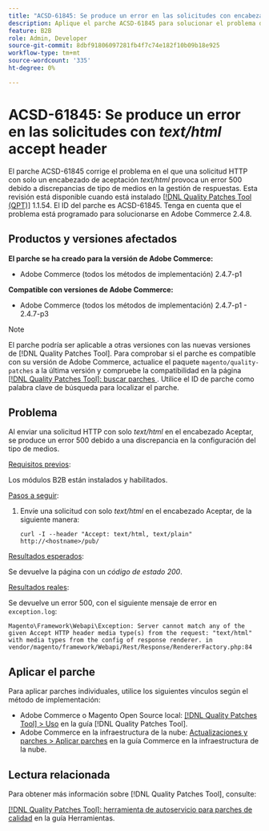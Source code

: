 ```yaml
---
title: "ACSD-61845: Se produce un error en las solicitudes con encabezado de aceptación de texto/html"
description: Aplique el parche ACSD-61845 para solucionar el problema de Adobe Commerce donde el envío de una solicitud HTTP con solo un encabezado de aceptación *text/html* provoca un error 500, con módulos B2B instalados.
feature: B2B
role: Admin, Developer
source-git-commit: 8dbf91806097281fb4f7c74e182f10b09b18e925
workflow-type: tm+mt
source-wordcount: '335'
ht-degree: 0%

---
```


# ACSD-61845: Se produce un error en las solicitudes con *text/html* accept header

El parche ACSD-61845 corrige el problema en el que una solicitud HTTP con solo un encabezado de aceptación *text/html* provoca un error 500 debido a discrepancias de tipo de medios en la gestión de respuestas. Esta revisión está disponible cuando está instalado [[!DNL Quality Patches Tool (QPT)]](/help/tools/quality-patches-tool/quality-patches-tool-to-self-serve-quality-patches.md) 1.1.54. El ID del parche es ACSD-61845. Tenga en cuenta que el problema está programado para solucionarse en Adobe Commerce 2.4.8.

## Productos y versiones afectados

**El parche se ha creado para la versión de Adobe Commerce:**

* Adobe Commerce (todos los métodos de implementación) 2.4.7-p1

**Compatible con versiones de Adobe Commerce:**

* Adobe Commerce (todos los métodos de implementación) 2.4.7-p1 - 2.4.7-p3

>[!NOTE]
>
>El parche podría ser aplicable a otras versiones con las nuevas versiones de [!DNL Quality Patches Tool]. Para comprobar si el parche es compatible con su versión de Adobe Commerce, actualice el paquete `magento/quality-patches` a la última versión y compruebe la compatibilidad en la página [[!DNL Quality Patches Tool]: buscar parches ](https://experienceleague.adobe.com/tools/commerce-quality-patches/index.html). Utilice el ID de parche como palabra clave de búsqueda para localizar el parche.

## Problema

Al enviar una solicitud HTTP con solo *text/html* en el encabezado Aceptar, se produce un error 500 debido a una discrepancia en la configuración del tipo de medios.

<u>Requisitos previos</u>:

Los módulos B2B están instalados y habilitados.

<u>Pasos a seguir</u>:

1. Envíe una solicitud con solo *text/html* en el encabezado Aceptar, de la siguiente manera:

   ```
   curl -I --header "Accept: text/html, text/plain" http://<hostname>/pub/
   ```

<u>Resultados esperados</u>:

Se devuelve la página con un *código de estado 200*.

<u>Resultados reales</u>:

Se devuelve un error 500, con el siguiente mensaje de error en `exception.log`:

```
Magento\Framework\Webapi\Exception: Server cannot match any of the given Accept HTTP header media type(s) from the request: "text/html" with media types from the config of response renderer. in vendor/magento/framework/Webapi/Rest/Response/RendererFactory.php:84
```

## Aplicar el parche

Para aplicar parches individuales, utilice los siguientes vínculos según el método de implementación:

* Adobe Commerce o Magento Open Source local: [[!DNL Quality Patches Tool] > Uso](/help/tools/quality-patches-tool/usage.md) en la guía [!DNL Quality Patches Tool].
* Adobe Commerce en la infraestructura de la nube: [Actualizaciones y parches > Aplicar parches](https://experienceleague.adobe.com/docs/commerce-cloud-service/user-guide/develop/upgrade/apply-patches.html) en la guía Commerce en la infraestructura de la nube.

## Lectura relacionada

Para obtener más información sobre [!DNL Quality Patches Tool], consulte:

[[!DNL Quality Patches Tool]: herramienta de autoservicio para parches de calidad](/help/tools/quality-patches-tool/quality-patches-tool-to-self-serve-quality-patches.md) en la guía Herramientas.
